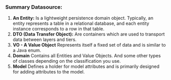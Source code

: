 ### Summary Datasource:
1. **An Entity:** Is a lightweight persistence domain object. Typically, an entity represents a table in a relational database, and each entity instance corresponds to a row in that table.
2. **DTO (Data Transfer Object):** Are containers which are used to transport data between layers and tiers.
3. **VO - A Value Object** Represents itself a fixed set of data and is similar to a Java enum.
4. **Domain** Contains all Entities and Value Objects. And some other types of classes depending on the classification you use.
5. **Model** Defines a holder for model attributes and is primarily designed for adding attributes to the model.

